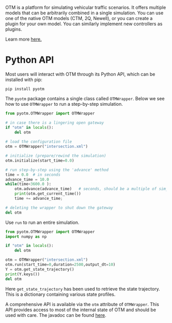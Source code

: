 OTM is a platform for simulating vehicular traffic scenarios. It offers multiple models that can be arbitrarily combined in a single simulation. You can use one of the native OTM models (CTM, 2Q, Newell), or you can create a plugin for your own model. You can similarly implement new controllers as plugins.

Learn more [here.](https://ggomes.github.io/otm-sim/)

# Python API

Most users will interact with OTM through its Python API, which can be installed with pip:

```
pip install pyotm
```
The `pyotm` package contains a single class called `OTMWrapper`. Below we see how to use `OTMWrapper` to run a step-by-step simulation.

```python 
from pyotm.OTMWrapper import OTMWrapper

# in case there is a lingering open gateway
if "otm" in locals():
	del otm
	
# load the configuration file
otm = OTMWrapper("intersection.xml")

# initialize (prepare/rewind the simulation)
otm.initialize(start_time=0.0)

# run step-by-step using the 'advance' method
time = 0.0  # in seconds
advance_time = 10.0
while(time<3600.0 ):
	otm.advance(advance_time)   # seconds, should be a multiple of sim_dt
	print(otm.get_current_time())
	time += advance_time;

# deleting the wrapper to shut down the gateway
del otm
```

Use `run` to run an entire simulation. 
``` python 
from pyotm.OTMWrapper import OTMWrapper
import numpy as np

if "otm" in locals():
	del otm

otm = OTMWrapper("intersection.xml")
otm.run(start_time=0,duration=2500,output_dt=10)
Y = otm.get_state_trajectory()
print(Y.keys())
del otm
```

Here `get_state_trajectory` has been used to retrieve the state trajectory. This is a dictionary containing various state profiles. 

A comprehensive API is available via the `otm` attribute of `OTMWrapper`. This API provides access to most of the internal state of OTM and should be used with care. The javadoc can be found [here](https://ggomes.github.io/otm-sim/apidocs/index.html).
